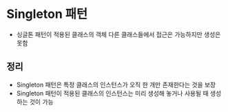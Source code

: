 # Singleton 패턴
- 싱글톤 패턴이 적용된 클래스의 객체 다른 클래스들에서 접근은 가능하지만 생성은 못함

## 정리
- Singleton 패턴은 특정 클래스의 인스턴스가 오직 한 개만 존재한다는 것을 보장
- Singleton 패턴이 적용된 클래스의 인스턴스는 미리 생성해 놓거나 사용될 때 생성하는 것이 가능
